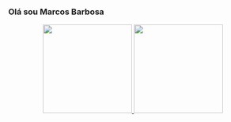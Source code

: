 ### Olá sou Marcos Barbosa
<div align="center">
  <a href="https://github.com/marcos1228/marcos1228">
  <img height="180em" src="https://github-readme-stats.vercel.app/api?username=marcos1228&show_icons=true&theme=dark&include_all_commits=true&count_private=true"/>
  <img height="180em" src="https://github-readme-stats.vercel.app/api/top-langs/?username=marcos1228&layout=compact&langs_count=7&theme=dark"/>
</div>
